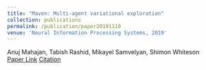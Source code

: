 ```yaml
---
title: "Maven: Multi-agent variational exploration"
collection: publications
permalink: /publication/paper20191110
venue: 'Neural Information Processing Systems, 2019'
---
```

Anuj Mahajan, Tabish Rashid, Mikayel Samvelyan, Shimon Whiteson\
[Paper Link](http://anuj-mahajan.github.io/files/maven.pdf)    [Citation](/bibtex/paper6.html)
